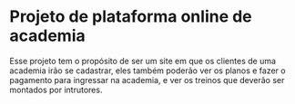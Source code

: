 # Projeto de plataforma online de academia

Esse projeto tem o propósito de ser um site em que os clientes de uma academia irão se cadastrar, eles também poderão ver os planos e fazer o pagamento para ingressar na academia, e ver os treinos que deverão ser montados por intrutores.